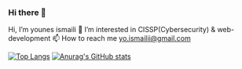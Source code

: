 ### Hi there 👋
Hi, I’m younes ismaili
👀 I’m interested in CISSP(Cybersecurity) & web-development
📫 How to reach me yo.ismailii@gmail.com


[![Top Langs](https://github-readme-stats.vercel.app/api/top-langs/?username=younes-ismaili&layout=compact)](https://github.com/younes-ismaili?tab=repositories) [![Anurag's GitHub stats](https://github-readme-stats.vercel.app/api?username=younes-ismaili)](https://github.com/younes-ismaili?tab=repositories)
